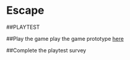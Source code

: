 # Escape
##PLAYTEST

##Play the game
play the game prototype [here]()

##Complete the playtest survey 
